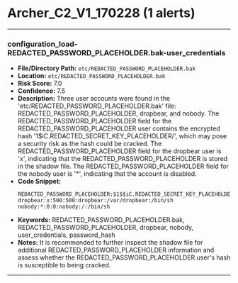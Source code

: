 # Archer_C2_V1_170228 (1 alerts)

---

### configuration_load-REDACTED_PASSWORD_PLACEHOLDER.bak-user_credentials

- **File/Directory Path:** `etc/REDACTED_PASSWORD_PLACEHOLDER.bak`
- **Location:** `etc/REDACTED_PASSWORD_PLACEHOLDER.bak`
- **Risk Score:** 7.0
- **Confidence:** 7.5
- **Description:** Three user accounts were found in the 'etc/REDACTED_PASSWORD_PLACEHOLDER.bak' file: REDACTED_PASSWORD_PLACEHOLDER, dropbear, and nobody. The REDACTED_PASSWORD_PLACEHOLDER field for the REDACTED_PASSWORD_PLACEHOLDER user contains the encrypted hash '$1$$iC.REDACTED_SECRET_KEY_PLACEHOLDER/', which may pose a security risk as the hash could be cracked. The REDACTED_PASSWORD_PLACEHOLDER field for the dropbear user is 'x', indicating that the REDACTED_PASSWORD_PLACEHOLDER is stored in the shadow file. The REDACTED_PASSWORD_PLACEHOLDER field for the nobody user is '*', indicating that the account is disabled.
- **Code Snippet:**
  ```
  REDACTED_PASSWORD_PLACEHOLDER:$1$$iC.REDACTED_SECRET_KEY_PLACEHOLDER/:0:0:REDACTED_PASSWORD_PLACEHOLDER:/:/bin/sh
  dropbear:x:500:500:dropbear:/var/dropbear:/bin/sh
  nobody:*:0:0:nobody:/:/bin/sh
  ```
- **Keywords:** REDACTED_PASSWORD_PLACEHOLDER.bak, REDACTED_PASSWORD_PLACEHOLDER, dropbear, nobody, user_credentials, password_hash
- **Notes:** It is recommended to further inspect the shadow file for additional REDACTED_PASSWORD_PLACEHOLDER information and assess whether the REDACTED_PASSWORD_PLACEHOLDER user's hash is susceptible to being cracked.

---

